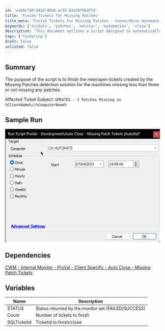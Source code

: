 ```yaml
---
id: 'e1b8cfd0-d42d-4056-ac55-82a30f5bdffd'
title: 'Finish Tickets for Missing Patches'
title_meta: 'Finish Tickets for Missing Patches - ConnectWise Automate'
keywords: ['tickets', 'patches', 'monitor', 'automation', 'close']
description: 'This document outlines a script designed to automatically finish tickets generated by the Missing Patches detection solution for machines that are missing fewer than three patches or none at all. It includes a sample run, dependencies, and variable descriptions.'
tags: ['ticketing']
draft: false
unlisted: false
---
```

## Summary

The purpose of the script is to finish the new/open tickets created by the Missing Patches detection solution for the machines missing less than three or not missing any patches.

Affected Ticket Subject: `UPDATES - 3 Patches Missing on %ClientName%//%ComputerName%`

## Sample Run

![Sample Run](../../../static/img/Client-Specific---Auto-Close---Missing-Patch-Tickets-Autofix/image_1.png)

## Dependencies

[CWM - Internal Monitor - ProVal - Client Specific - Auto Close - Missing Patch Tickets](https://proval.itglue.com/DOC-5078775-12589460)

## Variables

| Name        | Description                                      |
|-------------|--------------------------------------------------|
| STATUS      | Status returned by the monitor set (FAILED/SUCCESS) |
| Count       | Number of tickets to finish                       |
| SQLTicketid | Ticketid to finish/close                         |











